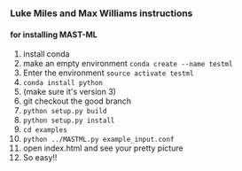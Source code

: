 ### Luke Miles and Max Williams instructions
#### for installing MAST-ML
1. install conda
2. make an empty environment
  `conda create --name testml`
3. Enter the environment
  `source activate testml`
4. `conda install python`
5. (make sure it's version 3)
6. git checkout the good branch
7. `python setup.py build`
8. `python setup.py install`
9. `cd examples`
9. `python ../MASTML.py example_input.conf`
11. open index.html and see your pretty picture
12. So easy!!



